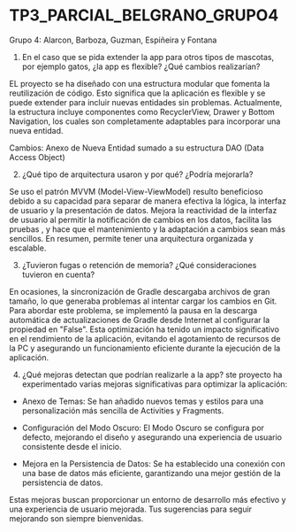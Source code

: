 # TP3_PARCIAL_BELGRANO_GRUPO4
Grupo 4: Alarcon, Barboza, Guzman, Espiñeira y Fontana

1. En el caso que se pida extender la app para otros tipos de
mascotas, por ejemplo gatos, ¿la app es flexible? ¿Qué cambios
realizarían?

EL proyecto se ha diseñado con una estructura modular que fomenta la reutilización de código. Esto significa que la aplicación es flexible y se puede extender para incluir nuevas entidades sin problemas. Actualmente, la estructura incluye componentes como RecyclerView, Drawer y Bottom Navigation, los cuales son completamente adaptables para incorporar una nueva entidad.

Cambios: Anexo de Nueva Entidad sumado a su estructura DAO (Data Access Object)

2. ¿Qué tipo de arquitectura usaron y por qué? ¿Podría mejorarla?

Se uso el patrón MVVM (Model-View-ViewModel) resulto beneficioso debido a su capacidad para separar de manera efectiva la lógica, la interfaz de usuario y la presentación de datos. Mejora la reactividad de la interfaz de usuario al permitir la notificación de cambios en los datos, facilita las pruebas , y hace que el mantenimiento y la adaptación a cambios sean más sencillos. En resumen, permite tener una arquitectura organizada y escalable.

3. ¿Tuvieron fugas o retención de memoria? ¿Qué consideraciones
tuvieron en cuenta?

En ocasiones, la sincronización de Gradle descargaba archivos de gran tamaño, lo que generaba problemas al intentar cargar los cambios en Git. Para abordar este problema, se implementó la pausa en la descarga automática de actualizaciones de Gradle desde Internet al configurar la propiedad en "False". Esta optimización ha tenido un impacto significativo en el rendimiento de la aplicación, evitando el agotamiento de recursos de la PC y asegurando un funcionamiento eficiente durante la ejecución de la aplicación.

4. ¿Qué mejoras detectan que podrían realizarle a la app?
ste proyecto ha experimentado varias mejoras significativas para optimizar la aplicación:

- Anexo de Temas: Se han añadido nuevos temas y estilos para una personalización más sencilla de Activities y Fragments.

- Configuración del Modo Oscuro: El Modo Oscuro se configura por defecto, mejorando el diseño y asegurando una experiencia de usuario consistente desde el inicio.

- Mejora en la Persistencia de Datos: Se ha establecido una conexión con una base de datos más eficiente, garantizando una mejor gestión de la persistencia de datos.

Estas mejoras buscan proporcionar un entorno de desarrollo más efectivo y una experiencia de usuario mejorada. Tus sugerencias para seguir mejorando son siempre bienvenidas.
